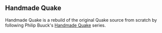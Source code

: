 ## Handmade Quake

Handmade Quake is a rebuild of the original Quake source from scratch by
following Philip Buuck's [Handmade Quake](http://philipbuuck.com/handmadequake)
series.
